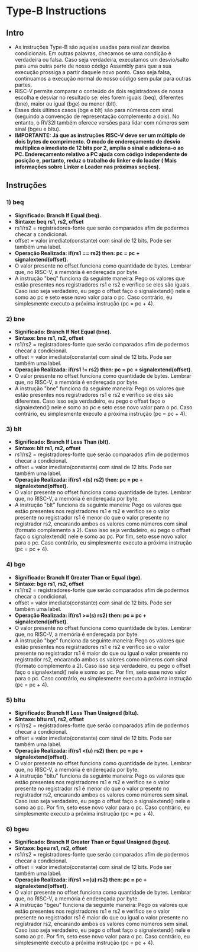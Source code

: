 # Type-B Instructions

## Intro
* As instruções Type-B são aquelas usadas para realizar desvios condicionais. Em outras palavras, checamos se uma condição é verdadeira ou falsa. Caso seja verdadeira, executamos um desvio/salto para uma outra parte de nosso código Assembly para que a sua execução prossiga a partir daquele novo ponto. Caso seja falsa, continuamos a execução normal do nosso código sem pular para outras partes.
* RISC-V permite comparar o conteúdo de dois registradores de nossa escolha e desviar no resultado se: eles forem iguais (beq), diferentes (bne), maior ou igual (bge) ou menor (blt).
* Esses dois últimos casos (bge e blt) são para números com sinal (seguindo a convenção de representação complemento a dois). No entanto, o RV32I também oferece versões para lidar com números sem sinal (bgeu e bltu).
* __IMPORTANTE: Já que as instruções RISC-V deve ser um múltiplo de dois bytes de comprimento. O modo de endereçamento de desvio multiplica o imediato de 12 bits por 2, amplia o sinal e adiciona-o ao PC. Endereçamento relativo a PC ajuda com código independente de posição e, portanto, reduz o trabalho do linker e do loader ( Mais informações sobre Linker e Loader nas próximas seções).__

## Instruções
### 1) beq
* __Significado: Branch If Equal (beq).__
* __Síntaxe: beq rs1, rs2, offset__
* rs1/rs2 = registradores-fonte que serão comparados afim de podermos checar a condicional.
* offset = valor imediato(constante) com sinal de 12 bits. Pode ser também uma label.
* __Operação Realizada: if(rs1 == rs2) then: pc = pc + signalextend(offset).__
* O valor presente no offset funciona como quantidade de bytes. Lembrar que, no RISC-V, a memória é endereçada por byte.
* A instrução "beq" funciona da seguinte maneira: Pego os valores que estão presentes nos registradores rs1 e rs2 e verifico se eles são iguais. Caso isso seja verdadeiro, eu pego o offset faço o signalextend() nele e somo ao pc e seto esse novo valor para o pc. Caso contrário, eu simplesmente executo a próxima instrução (pc = pc + 4).

### 2) bne
* __Significado: Branch If Not Equal (bne).__
* __Síntaxe: bne rs1, rs2, offset__
* rs1/rs2 = registradores-fonte que serão comparados afim de podermos checar a condicional.
* offset = valor imediato(constante) com sinal de 12 bits. Pode ser também uma label.
* __Operação Realizada: if(rs1 != rs2) then: pc = pc + signalextend(offset).__
* O valor presente no offset funciona como quantidade de bytes. Lembrar que, no RISC-V, a memória é endereçada por byte.
* A instrução "bne" funciona da seguinte maneira: Pego os valores que estão presentes nos registradores rs1 e rs2 e verifico se eles são diferentes. Caso isso seja verdadeiro, eu pego o offset faço o signalextend() nele e somo ao pc e seto esse novo valor para o pc. Caso contrário, eu simplesmente executo a próxima instrução (pc = pc + 4).

### 3) blt
* __Significado: Branch If Less Than (blt).__
* __Síntaxe: blt rs1, rs2, offset__
* rs1/rs2 = registradores-fonte que serão comparados afim de podermos checar a condicional.
* offset = valor imediato(constante) com sinal de 12 bits. Pode ser também uma label.
* __Operação Realizada: if(rs1 <(s) rs2) then: pc = pc + signalextend(offset).__
* O valor presente no offset funciona como quantidade de bytes. Lembrar que, no RISC-V, a memória é endereçada por byte.
* A instrução "blt" funciona da seguinte maneira: Pego os valores que estão presentes nos registradores rs1 e rs2 e verifico se o valor presente no registrador rs1 é menor do que o valor presente no registrador rs2, encarando ambos os valores como números com sinal (formato complemento a 2). Caso isso seja verdadeiro, eu pego o offset faço o signalextend() nele e somo ao pc. Por fim, seto esse novo valor para o pc. Caso contrário, eu simplesmente executo a próxima instrução (pc = pc + 4).

### 4) bge
* __Significado: Branch If Greater Than or Equal (bge).__
* __Síntaxe: bge rs1, rs2, offset__
* rs1/rs2 = registradores-fonte que serão comparados afim de podermos checar a condicional.
* offset = valor imediato(constante) com sinal de 12 bits. Pode ser também uma label.
* __Operação Realizada: if(rs1 >=(s) rs2) then: pc = pc + signalextend(offset).__
* O valor presente no offset funciona como quantidade de bytes. Lembrar que, no RISC-V, a memória é endereçada por byte.
* A instrução "bge" funciona da seguinte maneira: Pego os valores que estão presentes nos registradores rs1 e rs2 e verifico se o valor presente no registrador rs1 é maior do que ou igual o valor presente no registrador rs2, encarando ambos os valores como números com sinal (formato complemento a 2). Caso isso seja verdadeiro, eu pego o offset faço o signalextend() nele e somo ao pc. Por fim, seto esse novo valor para o pc. Caso contrário, eu simplesmente executo a próxima instrução (pc = pc + 4).

### 5) bltu
* __Significado: Branch If Less Than Unsigned (bltu).__
* __Síntaxe: bltu rs1, rs2, offset__
* rs1/rs2 = registradores-fonte que serão comparados afim de podermos checar a condicional.
* offset = valor imediato(constante) com sinal de 12 bits. Pode ser também uma label.
* __Operação Realizada: if(rs1 <(u) rs2) then: pc = pc + signalextend(offset).__
* O valor presente no offset funciona como quantidade de bytes. Lembrar que, no RISC-V, a memória é endereçada por byte.
* A instrução "bltu" funciona da seguinte maneira: Pego os valores que estão presentes nos registradores rs1 e rs2 e verifico se o valor presente no registrador rs1 é menor do que o valor presente no registrador rs2, encarando ambos os valores como números sem sinal. Caso isso seja verdadeiro, eu pego o offset faço o signalextend() nele e somo ao pc. Por fim, seto esse novo valor para o pc. Caso contrário, eu simplesmente executo a próxima instrução (pc = pc + 4).

### 6) bgeu
* __Significado: Branch If Greater Than or Equal Unsigned (bgeu).__
* __Síntaxe: bgeu rs1, rs2, offset__
* rs1/rs2 = registradores-fonte que serão comparados afim de podermos checar a condicional.
* offset = valor imediato(constante) com sinal de 12 bits. Pode ser também uma label.
* __Operação Realizada: if(rs1 >=(u) rs2) then: pc = pc + signalextend(offset).__
* O valor presente no offset funciona como quantidade de bytes. Lembrar que, no RISC-V, a memória é endereçada por byte.
* A instrução "bgeu" funciona da seguinte maneira: Pego os valores que estão presentes nos registradores rs1 e rs2 e verifico se o valor presente no registrador rs1 é maior do que ou igual o valor presente no registrador rs2, encarando ambos os valores como números sem sinal. Caso isso seja verdadeiro, eu pego o offset faço o signalextend() nele e somo ao pc. Por fim, seto esse novo valor para o pc. Caso contrário, eu simplesmente executo a próxima instrução (pc = pc + 4).

